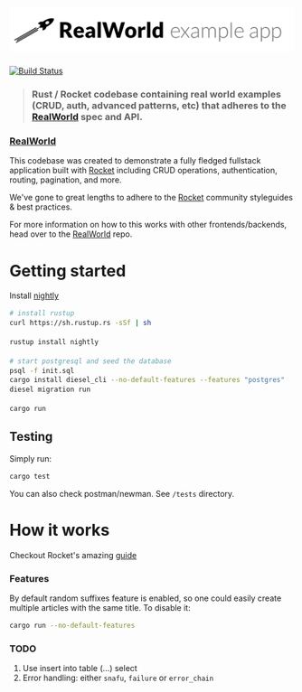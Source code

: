 # ![RealWorld Example App](logo.png)

[![Build Status](https://travis-ci.org/TatriX/realworld-rust-rocket.svg?branch=master)](https://travis-ci.org/TatriX/realworld-rust-rocket)

> ###  Rust / Rocket codebase containing real world examples (CRUD, auth, advanced patterns, etc) that adheres to the [RealWorld](https://github.com/gothinkster/realworld) spec and API.

### [RealWorld](https://github.com/gothinkster/realworld)

This codebase was created to demonstrate a fully fledged fullstack application built with [Rocket](http://rocket.rs/) including CRUD operations, authentication, routing, pagination, and more.

We've gone to great lengths to adhere to the [Rocket](http://rocket.rs/) community styleguides & best practices.

For more information on how to this works with other frontends/backends, head over to the [RealWorld](https://github.com/gothinkster/realworld) repo.

# Getting started

Install [nightly](https://www.rust-lang.org/en-US/install.html)
```sh
# install rustup
curl https://sh.rustup.rs -sSf | sh

rustup install nightly

# start postgresql and seed the database
psql -f init.sql
cargo install diesel_cli --no-default-features --features "postgres"
diesel migration run

cargo run
```

## Testing
Simply run:
```sh
cargo test
```
You can also check postman/newman. See `/tests` directory.

# How it works

Checkout Rocket's amazing [guide](https://rocket.rs/guide/)

### Features
By default random suffixes feature is enabled, so one could easily create multiple articles with the same title. To disable it:
```sh
cargo run --no-default-features

```

### TODO
1. Use insert into table (...) select
2. Error handling: either `snafu`, `failure` or `error_chain`
